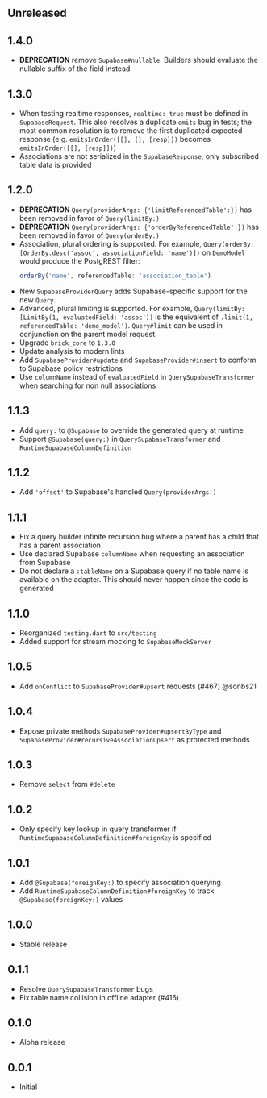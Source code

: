 ## Unreleased

## 1.4.0

- **DEPRECATION** remove `Supabase#nullable`. Builders should evaluate the nullable suffix of the field instead

## 1.3.0

- When testing realtime responses, `realtime: true` must be defined in `SupabaseRequest`. This also resolves a duplicate `emits` bug in tests; the most common resolution is to remove the first duplicated expected response (e.g. `emitsInOrder([[], [], [resp]])` becomes `emitsInOrder([[], [resp]])`)
- Associations are not serialized in the `SupabaseResponse`; only subscribed table data is provided

## 1.2.0

- **DEPRECATION** `Query(providerArgs: {'limitReferencedTable':})` has been removed in favor of `Query(limitBy:)`
- **DEPRECATION** `Query(providerArgs: {'orderByReferencedTable':})` has been removed in favor of `Query(orderBy:)`
- Association, plural ordering is supported. For example, `Query(orderBy: [OrderBy.desc('assoc', associationField: 'name')])` on `DemoModel` would produce the PostgREST filter:
  ```javascript
  orderBy('name', referencedTable: 'association_table')
  ```
- New `SupabaseProviderQuery` adds Supabase-specific support for the new `Query`.
- Advanced, plural limiting is supported. For example, `Query(limitBy: [LimitBy(1, evaluatedField: 'assoc'))` is the equivalent of `.limit(1, referencedTable: 'demo_model')`. `Query#limit` can be used in conjunction on the parent model request.
- Upgrade `brick_core` to `1.3.0`
- Update analysis to modern lints
- Add `SupabaseProvider#update` and `SupabaseProvider#insert` to conform to Supabase policy restrictions
- Use `columnName` instead of `evaluatedField` in `QuerySupabaseTransformer` when searching for non null associations

## 1.1.3

- Add `query:` to `@Supabase` to override the generated query at runtime
- Support `@Supabase(query:)` in `QuerySupabaseTransformer` and `RuntimeSupabaseColumnDefinition`

## 1.1.2

- Add `'offset'` to Supabase's handled `Query(providerArgs:)`

## 1.1.1

- Fix a query builder infinite recursion bug where a parent has a child that has a parent association
- Use declared Supabase `columnName` when requesting an association from Supabase
- Do not declare a `:tableName` on a Supabase query if no table name is available on the adapter. This should never happen since the code is generated

## 1.1.0

- Reorganized `testing.dart` to `src/testing`
- Added support for stream mocking to `SupabaseMockServer`

## 1.0.5

- Add `onConflict` to `SupabaseProvider#upsert` requests (#467) @sonbs21

## 1.0.4

- Expose private methods `SupabaseProvider#upsertByType` and `SupabaseProvider#recursiveAssociationUpsert` as protected methods

## 1.0.3

- Remove `select` from `#delete`

## 1.0.2

- Only specify key lookup in query transformer if `RuntimeSupabaseColumnDefinition#foreignKey` is specified

## 1.0.1

- Add `@Supabase(foreignKey:)` to specify association querying
- Add `RuntimeSupabaseColumnDefinition#foreignKey` to track `@Supabase(foreignKey:)` values

## 1.0.0

- Stable release

## 0.1.1

- Resolve `QuerySupabaseTransformer` bugs
- Fix table name collision in offline adapter (#416)

## 0.1.0

- Alpha release

## 0.0.1

- Initial
